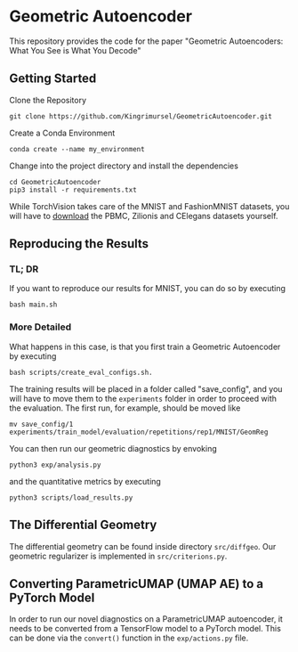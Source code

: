 # Geometric Autoencoder

This repository provides the code for the paper "Geometric Autoencoders: What You See is What You Decode"

## Getting Started

Clone the Repository

```
git clone https://github.com/Kingrimursel/GeometricAutoencoder.git
```

Create a Conda Environment

```
conda create --name my_environment
```

Change into the project directory and install the dependencies

```
cd GeometricAutoencoder
pip3 install -r requirements.txt
```

While TorchVision takes care of the MNIST and FashionMNIST datasets, you will have to [download](http://cb.csail.mit.edu/cb/densvis/datasets/ ) the PBMC, Zilionis and CElegans datasets yourself.

## Reproducing the Results

### TL; DR
If you want to reproduce our results for MNIST, you can do so by executing

```
bash main.sh
```

### More Detailed

What happens in this case, is that you first train a Geometric Autoencoder by executing
```
bash scripts/create_eval_configs.sh.
```
The training results will be placed in a folder called "save_config", and you will have to move them to the `experiments` folder in order to proceed with the evaluation. The first run, for example, should be moved like

```
mv save_config/1 experiments/train_model/evaluation/repetitions/rep1/MNIST/GeomReg
```

You can then run our geometric diagnostics by envoking
```
python3 exp/analysis.py
```
and the quantitative metrics by executing
```
python3 scripts/load_results.py
```


## The Differential Geometry
The differential geometry can be found inside directory `src/diffgeo`. Our geometric regularizer is implemented in `src/criterions.py`.



## Converting ParametricUMAP (UMAP AE) to a PyTorch Model
In order to run our novel diagnostics on a ParametricUMAP autoencoder, it needs to be converted from a TensorFlow model to a PyTorch model. This can be done via the `convert()` function in the `exp/actions.py` file.
